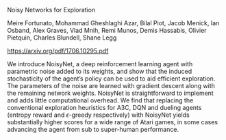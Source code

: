 Noisy Networks for Exploration

Meire Fortunato, Mohammad Gheshlaghi Azar, Bilal Piot,
Jacob Menick, Ian Osband, Alex Graves, Vlad Mnih,
Remi Munos, Demis Hassabis, Olivier Pietquin, Charles Blundell,
Shane Legg

https://arxiv.org/pdf/1706.10295.pdf

We introduce NoisyNet, a deep reinforcement learning agent with parametric noise
added to its weights, and show that the induced stochasticity of the agent’s policy
can be used to aid efficient exploration. The parameters of the noise are learned
with gradient descent along with the remaining network weights. NoisyNet is
straightforward to implement and adds little computational overhead. We find that
replacing the conventional exploration heuristics for A3C, DQN and dueling agents
(entropy reward and $\epsilon$-greedy respectively) with NoisyNet yields substantially
higher scores for a wide range of Atari games, in some cases advancing the agent
from sub to super-human performance.
